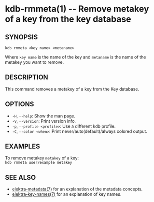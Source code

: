 kdb-rmmeta(1) -- Remove metakey of a key from the key database
==============================================================

## SYNOPSIS

`kdb rmmeta <key name> <metaname>`

Where `key name` is the name of the key and `metaname` is the name of the metakey you want to remove.

## DESCRIPTION

This command removes a metakey of a key from the Key database.

## OPTIONS

- `-H`, `--help`:
  Show the man page.
- `-V`, `--version`:
  Print version info.
- `-p`, `--profile <profile>`:
  Use a different kdb profile.
- `-C`, `--color <when>`:
  Print never/auto(default)/always colored output.

## EXAMPLES

To remove metakey `metakey` of a key:<br>
`kdb rmmeta user/example metakey`

## SEE ALSO

- [elektra-metadata(7)](elektra-metadata.md) for an explanation of the metadata concepts.
- [elektra-key-names(7)](elektra-key-names.md) for an explanation of key names.
